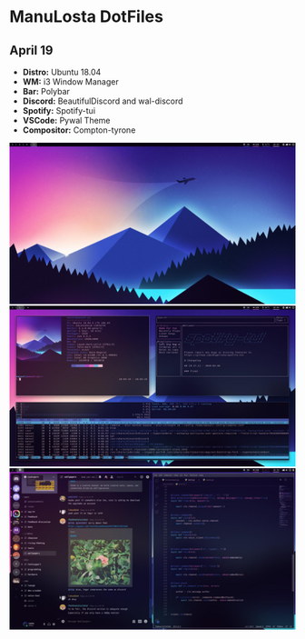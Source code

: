 # ManuLosta DotFiles

## April 19
* **Distro:** Ubuntu 18.04
* **WM:** i3 Window Manager
* **Bar:** Polybar
* **Discord:** BeautifulDiscord and wal-discord
* **Spotify:** Spotify-tui
* **VSCode:** Pywal Theme
* **Compositor:** Compton-tyrone

![Screenshot](/April-2020/screenshots/2020-04-19-1587337528_screenshot_1920x1080.jpg)
![Screenshot](/April-2020/screenshots/2020-04-19-1587337477_screenshot_1920x1080.jpg)
![Screenshot](/April-2020/screenshots/2020-04-19-1587337165_screenshot_1920x1080.jpg)
